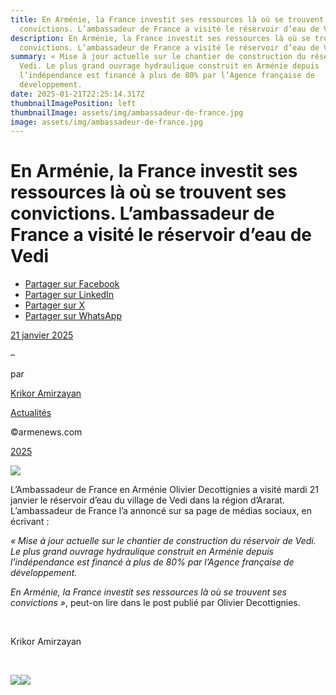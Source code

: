 ```yaml
---
title: En Arménie, la France investit ses ressources là où se trouvent ses
  convictions. L’ambassadeur de France a visité le réservoir d’eau de Vedi
description: En Arménie, la France investit ses ressources là où se trouvent ses
  convictions. L’ambassadeur de France a visité le réservoir d’eau de Vedi
summary: « Mise à jour actuelle sur le chantier de construction du réservoir de
  Vedi. Le plus grand ouvrage hydraulique construit en Arménie depuis
  l’indépendance est financé à plus de 80% par l’Agence française de
  développement.
date: 2025-01-21T22:25:14.317Z
thumbnailImagePosition: left
thumbnailImage: assets/img/ambassadeur-de-france.jpg
image: assets/img/ambassadeur-de-france.jpg
---
```

<!--StartFragment-->

# En Arménie, la France investit ses ressources là où se trouvent ses convictions. L’ambassadeur de France a visité le réservoir d’eau de Vedi

* [Partager sur Facebook](https://www.facebook.com/sharer/sharer.php?u=https%3A%2F%2Fwww.armenews.com%2Fen-armenie-la-france-investit-ses-ressources-la-ou-se-trouvent-ses-convictions-lambassadeur-de-france-a-visite-le-reservoir-deau-de-vedi%2F&title=En%20Arm%C3%A9nie%2C%20la%20France%20investit%20ses%20ressources%20l%C3%A0%20o%C3%B9%20se%20trouvent%20ses%20convictions.%20L%26rsquo%3Bambassadeur%20de%20France%20a%20visit%C3%A9%20le%20r%C3%A9servoir%20d%E2%80%99eau%20de%20Vedi)
* [Partager sur LinkedIn](https://www.linkedin.com/shareArticle?mini=true&url=https%3A%2F%2Fwww.armenews.com%2Fen-armenie-la-france-investit-ses-ressources-la-ou-se-trouvent-ses-convictions-lambassadeur-de-france-a-visite-le-reservoir-deau-de-vedi%2F&title=En%20Arm%C3%A9nie%2C%20la%20France%20investit%20ses%20ressources%20l%C3%A0%20o%C3%B9%20se%20trouvent%20ses%20convictions.%20L%26rsquo%3Bambassadeur%20de%20France%20a%20visit%C3%A9%20le%20r%C3%A9servoir%20d%E2%80%99eau%20de%20Vedi)
* [Partager sur X](https://x.com/share?url=https%3A%2F%2Fwww.armenews.com%2Fen-armenie-la-france-investit-ses-ressources-la-ou-se-trouvent-ses-convictions-lambassadeur-de-france-a-visite-le-reservoir-deau-de-vedi%2F&text=En%20Arm%C3%A9nie%2C%20la%20France%20investit%20ses%20ressources%20l%C3%A0%20o%C3%B9%20se%20trouvent%20ses%20convictions.%20L%26rsquo%3Bambassadeur%20de%20France%20a%20visit%C3%A9%20le%20r%C3%A9servoir%20d%E2%80%99eau%20de%20Vedi)
* [Partager sur WhatsApp](https://api.whatsapp.com/send?text=En%20Arm%C3%A9nie%2C%20la%20France%20investit%20ses%20ressources%20l%C3%A0%20o%C3%B9%20se%20trouvent%20ses%20convictions.%20L%26rsquo%3Bambassadeur%20de%20France%20a%20visit%C3%A9%20le%20r%C3%A9servoir%20d%E2%80%99eau%20de%20Vedi%20%E2%80%94%20https%3A%2F%2Fwww.armenews.com%2Fen-armenie-la-france-investit-ses-ressources-la-ou-se-trouvent-ses-convictions-lambassadeur-de-france-a-visite-le-reservoir-deau-de-vedi%2F)

[21 janvier 2025](https://www.armenews.com/en-armenie-la-france-investit-ses-ressources-la-ou-se-trouvent-ses-convictions-lambassadeur-de-france-a-visite-le-reservoir-deau-de-vedi/)

–

par

[Krikor Amirzayan](https://www.armenews.com/author/krikor56/)

[Actualités](https://www.armenews.com/categorie/actualites/)

©armenews.com

[2025](https://www.armenews.com/en-armenie-la-france-investit-ses-ressources-la-ou-se-trouvent-ses-convictions-lambassadeur-de-france-a-visite-le-reservoir-deau-de-vedi/)

![](https://www.armenews.com/wp-content/uploads/2025/01/4588.jpg)

L’Ambassadeur de France en Arménie Olivier Decottignies a visité mardi 21 janvier le réservoir d’eau du village de Vedi dans la région d’Ararat. L’ambassadeur de France l’a annoncé sur sa page de médias sociaux, en écrivant :

*« Mise à jour actuelle sur le chantier de construction du réservoir de Vedi. Le plus grand ouvrage hydraulique construit en Arménie depuis l’indépendance est financé à plus de 80% par l’Agence française de développement.*

*En Arménie, la France investit ses ressources là où se trouvent ses convictions »*, peut-on lire dans le post publié par Olivier Decottignies.

 

Krikor Amirzayan

 

![](https://www.armenews.com/wp-content/uploads/2025/01/5487-300x193.jpg)![](https://www.armenews.com/wp-content/uploads/2025/01/5488A-211x300.jpg)



<!--EndFragment-->